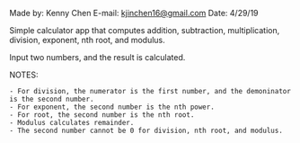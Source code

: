 Made by: Kenny Chen
E-mail: kjinchen16@gmail.com
Date: 4/29/19

Simple calculator app that computes addition, subtraction, multiplication,
division, exponent, nth root, and modulus.

Input two numbers, and the result is calculated.

NOTES:

    - For division, the numerator is the first number, and the demoninator 
    is the second number.
    - For exponent, the second number is the nth power.
    - For root, the second number is the nth root.
    - Modulus calculates remainder.
    - The second number cannot be 0 for division, nth root, and modulus.
